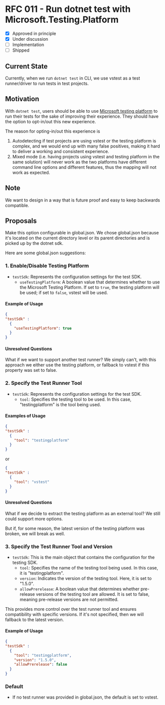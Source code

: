 # RFC 011 - Run dotnet test with Microsoft.Testing.Platform

- [x] Approved in principle
- [x] Under discussion
- [ ] Implementation
- [ ] Shipped

## Current State

Currently, when we run `dotnet test` in CLI, we use vstest as a test runner/driver to run tests in test projects.

## Motivation

With `dotnet test`, users should be able to use [Microsoft testing platform](https://learn.microsoft.com/en-us/dotnet/core/testing/unit-testing-platform-intro?tabs=dotnetcli#microsofttestingplatform-pillars) to run their tests for the sake of improving their experience. They should have the option to opt-in/out this new experience.

The reason for opting-in/out this experience is

1. Autodetecting if test projects are using vstest or the testing platform is complex, and we would end up with many false positives, making it hard to deliver a working and consistent experience.
2. Mixed mode (i.e. having projects using vstest and testing platform in the same solution) will never work as the two platforms have different command line options and different features, thus the mapping will not work as expected.

## Note

We want to design in a way that is future proof and easy to keep backwards compatible.

## Proposals

Make this option configurable in global.json. We chose global.json because it's located on the current directory level or its parent directories and is picked up by the dotnet sdk.

Here are some global.json suggestions:

### 1. Enable/Disable Testing Platform

- `testSdk`: Represents the configuration settings for the test SDK.
  - `useTestingPlatform`: A boolean value that determines whether to use the Microsoft Testing Platform. If set to `true`, the testing platform will be used; if set to `false`, vstest will be used.

#### Example of Usage

```json
{
"testSdk" :
  {
    "useTestingPlatform": true
  }
}
```

#### Unresolved Questions

What if we want to support another test runner? We simply can't, with this approach we either use the testing platform, or fallback to vstest if this property was set to false.

### 2. Specify the Test Runner Tool

- `testSdk`: Represents the configuration settings for the test SDK.
   - `tool`: Specifies the testing tool to be used. In this case, "testingplatform" is the tool being used.

#### Examples of Usage

```json
{
"testSdk" :
  {
    "tool": "testingplatform"
  }
}
```

or 

```json
{
"testSdk" :
  {
    "tool": "vstest"
  }
}
```

#### Unresolved Questions

What if we decide to extract the testing platform as an external tool? We still could support more options.

But if, for some reason, the latest version of the testing platform was broken, we will break as well.

### 3. Specify the Test Runner Tool and Version

- `testSdk`: This is the main object that contains the configuration for the testing SDK.
  - `tool`: Specifies the name of the testing tool being used. In this case, it is "testingplatform".
  - `version`: Indicates the version of the testing tool. Here, it is set to "1.5.0".
  - `allowPrerelease`: A boolean value that determines whether pre-release versions of the testing tool are allowed. It is set to false, meaning pre-release versions are not permitted.

This provides more control over the test runner tool and ensures compatibility with specific versions. If it's not specified, then we will fallback to the latest version.

#### Example of Usage

```json
{
"testSdk" :
  {
    "tool": "testingplatform",
    "version": "1.5.0",
    "allowPrerelease": false
  }
}
```

### Default

- If no test runner was provided in global.json, the default is set to vstest.
